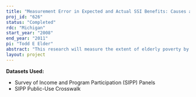 ```yaml
---
title: "Measurement Error in Expected and Actual SSI Benefits: Causes and Consequences"
proj_id: "626"
status: "Completed"
rdc: "Michigan"
start_year: "2008"
end_year: "2011"
pi: "Todd E Elder"
abstract: "This research will measure the extent of elderly poverty by using information contained in the Survey of Income and Program Participation (SIPP) data linked to Supplemental Security Record ﬁ les. The project uses supplemental security income (SSI) rules and administrative data on beneﬁts and SSI eligibility to construct measures of earnings and eligibility for SIPP sample members and contrast these measures to those obtained from public-use data. Preliminary estimates suggest that measurement error in income and assets in the public-use SIPP is substantial among the low-resource elderly. Moreover, this measurement error translates directly into errors in estimates of the size of the SSI-eligible population and the rate at which eligible individuals enroll in SSI. The potential beneﬁts of this study are to increase awareness of the quality of SIPP data, increase understanding of the sources of measurement errors in ﬁnancial resources, and prepare estimates of the characteristics of the population that are likely to be more accurate than those obtained from previous research using public-use data."
layout: project
---
```


**Datasets Used:**

  - Survey of Income and Program Participation (SIPP) Panels 
  - SIPP Public-Use Crosswalk 

